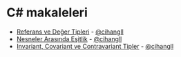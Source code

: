 # C# makaleleri

- [Referans ve Değer Tipleri](value-type-and-reference-type/value-type-and-reference-type.md) - [@cihangll](https://github.com/cihangll)
- [Nesneler Arasında Eşitlik](nesneler-arasinda-esitlik/nesneler-arasinda-esitlik.md) - [@cihangll](https://github.com/cihangll)
- [Invariant, Covariant ve Contravariant Tipler](covariant-contravariant/covariant-contravariant.md) - [@cihangll](https://github.com/cihangll)
